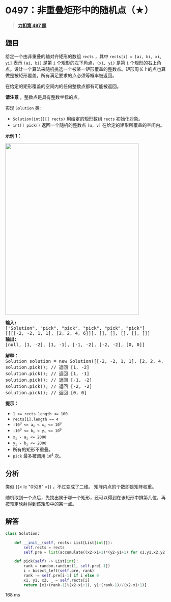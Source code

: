 # 0497：非重叠矩形中的随机点（★）


> <u>**[力扣第 497 题](https://leetcode.cn/problems/random-point-in-non-overlapping-rectangles/)**</u>

## 题目

<p>给定一个由非重叠的轴对齐矩形的数组 <code>rects</code> ，其中 <code>rects[i] = [ai, bi, xi, yi]</code> 表示 <code>(ai, bi)</code> 是第 <code>i</code> 个矩形的左下角点，<code>(xi, yi)</code> 是第 <code>i</code> 个矩形的右上角点。设计一个算法来随机挑选一个被某一矩形覆盖的整数点。矩形周长上的点也算做是被矩形覆盖。所有满足要求的点必须等概率被返回。</p>

<p>在给定的矩形覆盖的空间内的任何整数点都有可能被返回。</p>

<p><strong>请注意 </strong>，整数点是具有整数坐标的点。</p>

<p>实现 <code>Solution</code> 类:</p>

<ul>
<li><code>Solution(int[][] rects)</code> 用给定的矩形数组 <code>rects</code> 初始化对象。</li>
<li><code>int[] pick()</code> 返回一个随机的整数点 <code>[u, v]</code> 在给定的矩形所覆盖的空间内。</li>
</ul>

<ol>
</ol>



<p><strong>示例 1：</strong></p>

<p><img src="https://assets.leetcode.com/uploads/2021/07/24/lc-pickrandomrec.jpg" style="height: 539px; width: 419px;" /></p>

<pre>
<strong>输入:
</strong>["Solution", "pick", "pick", "pick", "pick", "pick"]
[[[[-2, -2, 1, 1], [2, 2, 4, 6]]], [], [], [], [], []]
<strong>输出:
</strong>[null, [1, -2], [1, -1], [-1, -2], [-2, -2], [0, 0]]

<strong>解释：</strong>
Solution solution = new Solution([[-2, -2, 1, 1], [2, 2, 4, 6]]);
solution.pick(); // 返回 [1, -2]
solution.pick(); // 返回 [1, -1]
solution.pick(); // 返回 [-1, -2]
solution.pick(); // 返回 [-2, -2]
solution.pick(); // 返回 [0, 0]</pre>



<p><strong>提示：</strong></p>

<ul>
<li><code>1 &lt;= rects.length &lt;= 100</code></li>
<li><code>rects[i].length == 4</code></li>
<li><code>-10<sup>9</sup> &lt;= a<sub>i</sub> &lt; x<sub>i</sub> &lt;= 10<sup>9</sup></code></li>
<li><code>-10<sup>9</sup> &lt;= b<sub>i</sub> &lt; y<sub>i</sub> &lt;= 10<sup>9</sup></code></li>
<li><code>x<sub>i</sub> - a<sub>i</sub> &lt;= 2000</code></li>
<li><code>y<sub>i</sub> - b<sub>i</sub> &lt;= 2000</code></li>
<li>所有的矩形不重叠。</li>
<li><code>pick</code> 最多被调用 <code>10<sup>4</sup></code> 次。</li>
</ul>


## 分析
  
类似 {{< lc "0528" >}} ，不过变成了二维。
矩阵内点的个数即是矩阵权重。

随机取到一个点后，先找出属于哪一个矩形，还可以得到在该矩形中排第几位，再按预定映射得到该矩形中的某一点。

## 解答

```python
class Solution:

    def __init__(self, rects: List[List[int]]):
        self.rects = rects
        self.pre = list(accumulate((x2-x1+1)*(y2-y1+1) for x1,y1,x2,y2 in rects))

    def pick(self) -> List[int]:
        rank = random.randint(1, self.pre[-1])
        i = bisect_left(self.pre, rank)
        rank -= self.pre[i-1] if i else 0
        x1, y1, x2, _ = self.rects[i]
        return [x1+(rank-1)%(x2-x1+1), y1+(rank-1)//(x2-x1+1)]
```
168 ms
